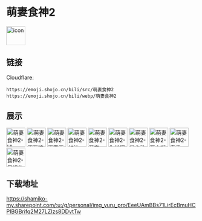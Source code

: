 # 萌妻食神2
<img src="https://emoji.shojo.cn/bili/src/萌妻食神2/icon.png" width="50" height="50" alt="icon">

## 链接
Cloudflare:
```
https://emoji.shojo.cn/bili/src/萌妻食神2
https://emoji.shojo.cn/bili/webp/萌妻食神2
```
## 展示
<img src="https://emoji.shojo.cn/bili/src/萌妻食神2/萌妻食神2-HI.png" width="50" height="50" alt="萌妻食神2-HI">
<img src="https://emoji.shojo.cn/bili/src/萌妻食神2/萌妻食神2-不要嘛.png" width="50" height="50" alt="萌妻食神2-不要嘛">
<img src="https://emoji.shojo.cn/bili/src/萌妻食神2/萌妻食神2-不愿再爱.png" width="50" height="50" alt="萌妻食神2-不愿再爱">
<img src="https://emoji.shojo.cn/bili/src/萌妻食神2/萌妻食神2-加油.png" width="50" height="50" alt="萌妻食神2-加油">
<img src="https://emoji.shojo.cn/bili/src/萌妻食神2/萌妻食神2-开森.png" width="50" height="50" alt="萌妻食神2-开森">
<img src="https://emoji.shojo.cn/bili/src/萌妻食神2/萌妻食神2-你说得对.png" width="50" height="50" alt="萌妻食神2-你说得对">
<img src="https://emoji.shojo.cn/bili/src/萌妻食神2/萌妻食神2-是心动鸭.png" width="50" height="50" alt="萌妻食神2-是心动鸭">
<img src="https://emoji.shojo.cn/bili/src/萌妻食神2/萌妻食神2-死亡凝视.png" width="50" height="50" alt="萌妻食神2-死亡凝视">
<img src="https://emoji.shojo.cn/bili/src/萌妻食神2/萌妻食神2-真香.png" width="50" height="50" alt="萌妻食神2-真香">
<img src="https://emoji.shojo.cn/bili/src/萌妻食神2/萌妻食神2-只想休息.png" width="50" height="50" alt="萌妻食神2-只想休息">

## 下载地址

https://shamiko-my.sharepoint.com/:u:/g/personal/img_yuru_pro/EeeUAmBBs71LirEcBmuHCPIBGBrifq2M27LZIzs8DDvtTw